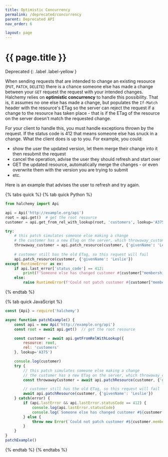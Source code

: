 ```yaml
---
title: Optimistic Concurrency
permalink: /deprecated/concurrency
parent: Deprecated API
nav_order: 6

layout: page
---
```


# {{ page.title }}
Deprecated
{: .label .label-yellow }

When sending requests that are intended to change an existing resource (`PUT`, `PATCH`, `DELETE`) there is a chance someone else has made a change between your `GET` request the request with your intended changes.  Halchemy relies on **optimistic concurrency** to handle this possibility.  That is, it assumes no one else has made a change, but populates the `If-Match` header with the resource's ETag so the server can reject the request if a change to the resource has taken place - that is if the ETag of the resource on the server doesn't match the requested change.

For your client to handle this, you must handle exceptions thrown by the request.  If the status code is 412 that means someone else has snuck in a change.  What the client does is up to you.  For example, you could:
* show the user the updated version, let them merge their change into it then resubmit the request
* cancel the operation, advise the user they should refresh and start over
* GET the updated resource, automatically merge the changes - or even overwrite them with the version you are trying to submit
* etc.

Here is an example that advises the user to refresh and try again.

{% tabs quick %}
{% tab quick Python %}
```python
from halchemy import Api

api = Api('http://example.org/api')
root = api.get()  # get the root resource
customer = api.get_from_rel_with_lookup(root, 'customers', lookup='A375')

try:
    # this patch simulates someone else making a change
    # the customer has a new ETag on the server, which throwaway_customer also has
    throwaway_customer = api.patch_resource(customer, {'givenName': 'Lesley'})
    
    # customer still has the old ETag, so this request will fail
    api.patch_resource(customer, {'givenName': 'Leslie'})
except RuntimeError as ex:
    if api.last_error['status_code'] == 412:
        print(f'Someone else has changed customer #{customer["membershipId"]}. Please refresh to see the changes, then try again if necessary.')
    else:
        raise RuntimeError(f'Could not patch customer #{customer["membershipId"]}', ex)
```
{% endtab %}

{% tab quick JavaScript %}
```javascript
const {Api} = require('halchemy')

async function patchExample() {
    const api = new Api('http://example.org/api')
    const root = await api.get()  // get the root resource

    const customer = await api.getFromRelWithLookup({
        resource: root,
        rel: 'customers'
    }, lookup='A375')

    console.log(customer)
    try {
        // this patch simulates someone else making a change
        // the customer has a new ETag on the server, which throwaway_customer also has
        const throwawayCustomer = await api.patchResource(customer, {'givenName': 'Lesley'})

        // customer still has the old ETag, so this request will fail
        await api.patchResource(customer, {'givenName': 'Leslie'})
    } catch(error) {
        if (api.lastError && api.lastError.statusCode == 412) {
            console.log(api.lastError.statusCode)
            console.log(`Someone else has changed customer #${customer.membershipId}. Please refresh to see the changes, then try again if necessary.`)
        } else {
            throw new Error(`Could not patch customer #${customer.membershipId}`, error)
        }
    }
}
patchExample()
```
{% endtab %}
{% endtabs %}
